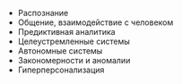 - Распознание
- Общение, взаимодействие с человеком
- Предиктивная аналитика
- Целеустремленные системы
- Автономные системы
- Закономерности и аномалии
- Гиперперсонализация

